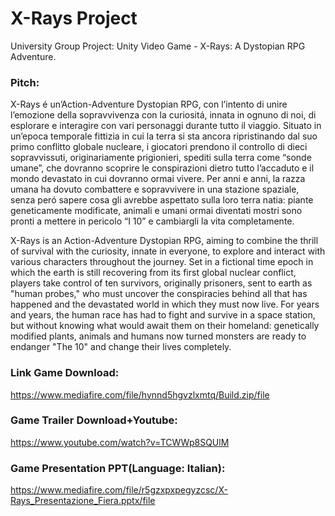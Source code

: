 # X-Rays Project
University Group Project: Unity Video Game - X-Rays: A Dystopian RPG Adventure.

### Pitch:
X-Rays é un’Action-Adventure Dystopian RPG, con l’intento di unire l’emozione della sopravvivenza con la curiositá, innata in ognuno di noi, di esplorare e interagire con vari personaggi durante tutto il viaggio.
Situato in un’epoca temporale fittizia in cui la terra si sta ancora ripristinando dal suo primo conflitto globale nucleare, i giocatori prendono il controllo di dieci sopravvissuti, originariamente prigionieri, spediti sulla terra come “sonde umane”, che dovranno scoprire le conspirazioni dietro tutto l’accaduto e il mondo devastato in cui dovranno ormai vivere.
Per anni e anni, la razza umana ha dovuto combattere e sopravvivere in una stazione spaziale, senza peró sapere cosa gli avrebbe aspettato sulla loro terra natia: piante geneticamente modificate, animali e umani ormai diventati mostri sono pronti a mettere in pericolo “I 10” e cambiargli la vita completamente.

X-Rays is an Action-Adventure Dystopian RPG, aiming to combine the thrill of survival with the curiosity, innate in everyone, to explore and interact with various characters throughout the journey. Set in a fictional time epoch in which the earth is still recovering from its first global nuclear conflict, players take control of ten survivors, originally prisoners, sent to earth as "human probes," who must uncover the conspiracies behind all that has happened and the devastated world in which they must now live. For years and years, the human race has had to fight and survive in a space station, but without knowing what would await them on their homeland: genetically modified plants, animals and humans now turned monsters are ready to endanger "The 10" and change their lives completely.

### Link Game Download:
https://www.mediafire.com/file/hynnd5hgvzlxmtq/Build.zip/file

### Game Trailer Download+Youtube:
https://www.youtube.com/watch?v=TCWWp8SQUlM

### Game Presentation PPT(Language: Italian):
https://www.mediafire.com/file/r5gzxpxpegyzcsc/X-Rays_Presentazione_Fiera.pptx/file

